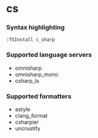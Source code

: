 # cs

### Syntax highlighting

```vim
:TSInstall c_sharp
```

### Supported language servers

- omnisharp
- omnisharp_mono
- csharp_ls

### Supported formatters

- astyle
- clang_format
- csharpier
- uncrustify
